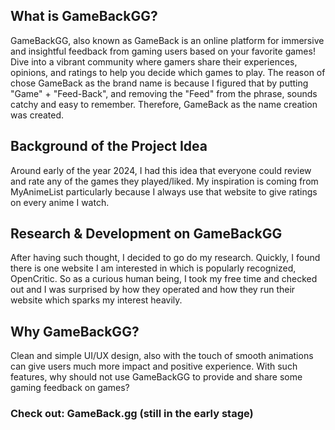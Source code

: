 ## What is GameBackGG?
GameBackGG, also known as GameBack is an online platform for immersive and insightful feedback from gaming users based on your favorite games! Dive into a vibrant community where gamers share their experiences, opinions, and ratings to help you decide which games to play. The reason of chose GameBack as the brand name is because I figured that by putting "Game" + "Feed-Back", and removing the "Feed" from the phrase, sounds catchy and easy to remember. Therefore, GameBack as the name creation was created.

## Background of the Project Idea
Around early of the year 2024, I had this idea that everyone could review and rate any of the games they played/liked. My inspiration is coming from MyAnimeList particularly because I always use that website to give ratings on every anime I watch. 

## Research & Development on GameBackGG
After having such thought, I decided to go do my research. Quickly, I found there is one website I am interested in which is popularly recognized, OpenCritic. So as a curious human being, I took my free time and checked out and I was surprised by how they operated and how they run their website which sparks my interest heavily.

## Why GameBackGG?
Clean and simple UI/UX design, also with the touch of smooth animations can give users much more impact and positive experience. With such features, why should not use GameBackGG to provide and share some gaming feedback on games? 

### Check out: GameBack.gg (still in the early stage)
